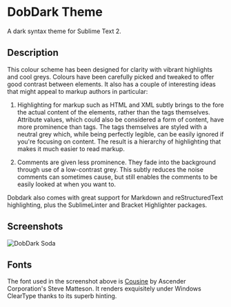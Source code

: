 # DobDark Theme

A dark syntax theme for Sublime Text 2.

## Description

This colour scheme has been designed for clarity with vibrant
highlights and cool greys. Colours have been carefully picked and
tweaked to offer good contrast between elements. It also has a couple
of interesting ideas that might appeal to markup authors in
particular:

1. Highlighting for markup such as HTML and XML subtly brings to the
fore the actual content of the elements, rather than the tags
themselves. Attribute values, which could also be considered a form of
content, have more prominence than tags. The tags themselves are
styled with a neutral grey which, while being perfectly legible, can
be easily ignored if you're focusing on content. The result is a
hierarchy of highlighting that makes it much easier to read markup.

2. Comments are given less prominence. They fade into the background
through use of a low-contrast grey. This subtly reduces the noise
comments can sometimes cause, but still enables the comments to be
easily looked at when you want to.

Dobdark also comes with great support for Markdown and
reStructuredText highlighting, plus the SublimeLinter and Bracket
Highlighter packages.

## Screenshots

![DobDark Soda](https://github.com/charlesroper/DobDark-Theme/raw/master/screenshot.png)

## Fonts

The font used in the screenshot above is
[Cousine](http://www.google.com/webfonts/specimen/Cousine) by Ascender
Corporation's Steve Matteson. It renders exquisitely under Windows
ClearType thanks to its superb hinting.
